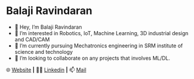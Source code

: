 # Balaji Ravindaran


- 👋 Hey, I’m Balaji Ravindaran
- 👀 I’m interested in Robotics, IoT, Machine Learning, 3D industrial design and CAD/CAM
- 🌱 I’m currently pursuing Mechatronics engineering in SRM institute of science and technology
- 💞️ I’m looking to collaborate on any projects that involves ML/DL. 


 🌐 [Website][Website] **|**
 👨‍💼 [Linkedin][Linkedin] **|**
 📫 [Mail][Mail]
 
[Website]: https://balajiravindaran.netlify.app/
[Linkedin]: https://www.linkedin.com/in/balaji-ravindaran/
[Mail]: balaji05.ravindaran@gmail.com
